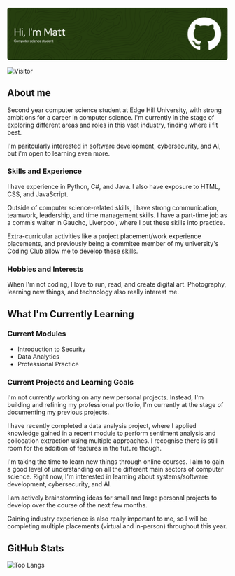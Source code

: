 ![Header](github-header-image.png)

![Visitor](https://visitor-badge.laobi.icu/badge?page_id=Mattytomo365.Mattytomo365)

## About me
Second year computer science student at Edge Hill University, with strong ambitions for a career in computer science. I'm currently in the stage of exploring different areas and roles in this vast industry, finding where i fit best.

I'm paritcularly interested in software development, cybersecurity, and AI, but i'm open to learning even more.

### Skills and Experience
I have experience in Python, C#, and Java. I also have exposure to HTML, CSS, and JavaScript.

Outside of computer science-related skills, I have strong communication, teamwork, leadership, and time management skills. I have a part-time job as a commis waiter in Gaucho, Liverpool, where I put these skills into practice.

Extra-curricular activities like a project placement/work experience placements, and previously being a commitee member of my university's Coding Club allow me to develop these skills.

### Hobbies and Interests
When I'm not coding, I love to run, read, and create digital art. Photography, learning new things, and technology also really interest me.

## What I'm Currently Learning
### Current Modules
* Introduction to Security
* Data Analytics
* Professional Practice

### Current Projects and Learning Goals
I'm not currently working on any new personal projects. Instead, I'm building and refining my professional portfolio, I'm currently at the stage of documenting my previous projects.

I have recently completed a data analysis project, where I applied knowledge gained in a recent module to perform sentiment analysis and collocation extraction using multiple approaches. I recognise there is still room for the addition of features in the future though.

I'm taking the time to learn new things through online courses. I aim to gain a good level of understanding on all the different main sectors of computer science. Right now, I'm interested in learning about systems/software development, cybersecurity, and AI.

I am actively brainstorming ideas for small and large personal projects to develop over the course of the next few months.

Gaining industry experience is also really important to me, so I will be completing multiple placements (virtual and in-person) throughout this year.

## GitHub Stats
 ![Top Langs](https://github-readme-stats.vercel.app/api/top-langs/?username=Mattytomo365&layout=compact)




